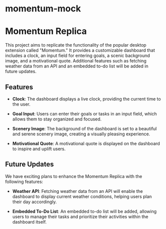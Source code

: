 # momentum-mock

# Momentum Replica

This project aims to replicate the functionality of the popular desktop extension called "Momentum." It provides a customizable dashboard that includes a clock, an input field for entering goals, a scenic background image, and a motivational quote. Additional features such as fetching weather data from an API and an embedded to-do list will be added in future updates.

## Features

- **Clock**: The dashboard displays a live clock, providing the current time to the user.

- **Goal Input**: Users can enter their goals or tasks in an input field, which allows them to stay organized and focused.

- **Scenery Image**: The background of the dashboard is set to a beautiful and serene scenery image, creating a visually pleasing experience.

- **Motivational Quote**: A motivational quote is displayed on the dashboard to inspire and uplift users.

## Future Updates

We have exciting plans to enhance the Momentum Replica with the following features:

- **Weather API**: Fetching weather data from an API will enable the dashboard to display current weather conditions, helping users plan their day accordingly.

- **Embedded To-Do List**: An embedded to-do list will be added, allowing users to manage their tasks and prioritize their activities within the dashboard itself.
